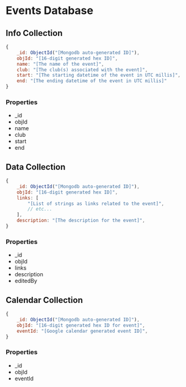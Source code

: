 # Events Database

## Info Collection

```js
{
    _id: ObjectId("[Mongodb auto-generated ID]"),
    objId: "[16-digit generated hex ID]",
    name: "[The name of the event]",
    club: "[The club(s) associated with the event]",
    start: "[The starting datetime of the event in UTC millis]",
    end: "[The ending datetime of the event in UTC millis]"
}
```

### Properties

- _id
- objId
- name
- club
- start
- end

## Data Collection

```js
{
    _id: ObjectId("[Mongodb auto-generated ID]"),
    objId: "[16-digit generated hex ID]",
    links: [
        "[List of strings as links related to the event]",
        // etc...
    ],
    description: "[The description for the event]",
}
```

### Properties

- _id
- objId
- links
- description
- editedBy

## Calendar Collection

```js
{
    _id: ObjectId("[Mongodb auto-generated ID]"),
    objId: "[16-digit generated hex ID for event]",
    eventId: "[Google calendar generated event ID]",
}
```

### Properties

- _id
- objId
- eventId
